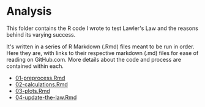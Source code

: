 # Analysis

This folder contains the R code I wrote to test Lawler's Law and the reasons behind its varying success.

It's written in a series of R Markdown (.Rmd) files meant to be run in order. Here they are, with links to their respective markdown (.md) files for ease of reading on GitHub.com. More details about the code and process are contained within each.

* [01-preprocess.Rmd](/thelaw/markdown/01-preprocess.md)
* [02-calculations.Rmd](/thelaw/markdown/02-calculations.md)
* [03-plots.Rmd](/thelaw/markdown/03-plots.md)
* [04-update-the-law.Rmd](/thelaw/markdown/04-update-the-law.md)
